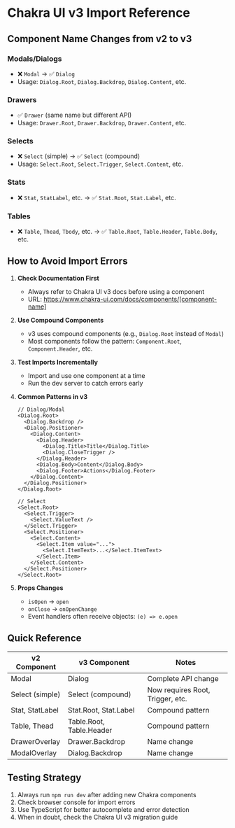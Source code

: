# Chakra UI v3 Import Reference

## Component Name Changes from v2 to v3

### Modals/Dialogs
- ❌ `Modal` → ✅ `Dialog`
- Usage: `Dialog.Root`, `Dialog.Backdrop`, `Dialog.Content`, etc.

### Drawers
- ✅ `Drawer` (same name but different API)
- Usage: `Drawer.Root`, `Drawer.Backdrop`, `Drawer.Content`, etc.

### Selects
- ❌ `Select` (simple) → ✅ `Select` (compound)
- Usage: `Select.Root`, `Select.Trigger`, `Select.Content`, etc.

### Stats
- ❌ `Stat`, `StatLabel`, etc. → ✅ `Stat.Root`, `Stat.Label`, etc.

### Tables
- ❌ `Table`, `Thead`, `Tbody`, etc. → ✅ `Table.Root`, `Table.Header`, `Table.Body`, etc.

## How to Avoid Import Errors

1. **Check Documentation First**
   - Always refer to Chakra UI v3 docs before using a component
   - URL: https://www.chakra-ui.com/docs/components/[component-name]

2. **Use Compound Components**
   - v3 uses compound components (e.g., `Dialog.Root` instead of `Modal`)
   - Most components follow the pattern: `Component.Root`, `Component.Header`, etc.

3. **Test Imports Incrementally**
   - Import and use one component at a time
   - Run the dev server to catch errors early

4. **Common Patterns in v3**
   ```tsx
   // Dialog/Modal
   <Dialog.Root>
     <Dialog.Backdrop />
     <Dialog.Positioner>
       <Dialog.Content>
         <Dialog.Header>
           <Dialog.Title>Title</Dialog.Title>
           <Dialog.CloseTrigger />
         </Dialog.Header>
         <Dialog.Body>Content</Dialog.Body>
         <Dialog.Footer>Actions</Dialog.Footer>
       </Dialog.Content>
     </Dialog.Positioner>
   </Dialog.Root>

   // Select
   <Select.Root>
     <Select.Trigger>
       <Select.ValueText />
     </Select.Trigger>
     <Select.Positioner>
       <Select.Content>
         <Select.Item value="...">
           <Select.ItemText>...</Select.ItemText>
         </Select.Item>
       </Select.Content>
     </Select.Positioner>
   </Select.Root>
   ```

5. **Props Changes**
   - `isOpen` → `open`
   - `onClose` → `onOpenChange`
   - Event handlers often receive objects: `(e) => e.open`

## Quick Reference

| v2 Component | v3 Component | Notes |
|--------------|--------------|-------|
| Modal | Dialog | Complete API change |
| Select (simple) | Select (compound) | Now requires Root, Trigger, etc. |
| Stat, StatLabel | Stat.Root, Stat.Label | Compound pattern |
| Table, Thead | Table.Root, Table.Header | Compound pattern |
| DrawerOverlay | Drawer.Backdrop | Name change |
| ModalOverlay | Dialog.Backdrop | Name change |

## Testing Strategy

1. Always run `npm run dev` after adding new Chakra components
2. Check browser console for import errors
3. Use TypeScript for better autocomplete and error detection
4. When in doubt, check the Chakra UI v3 migration guide